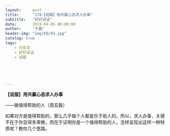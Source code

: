 ```yaml
---
layout:     post
title:      "178【说服】用共赢心态求人办事"
subtitle:   "好好说话"
date:       2019-04-05 00:00:00
author:     "于磊"
header-img: "img/EQ/03.jpg"
catalog: true
tags:
    - 刘京京
    - 好好说话
    - 说服





---
```


**【****说服****】用共赢心态求人办事**

——做值得帮助的人（周玄毅）

 

如果对方是值得帮助的，那么几乎每个人都是乐于助人的。所以，求人办事，关键不在于你显得多卑微，而在于证明你是一个值得帮助的人，怎样呈现出这样一种特质呢？教你几个思路。